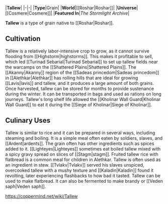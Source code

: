 |**Tallew**|
|-|-|
|**Type**|Grain|
|**World**|[[Roshar\|Roshar]]|
|**Universe**|[[Cosmere\|Cosmere]]|
|**Featured In**|*The Stormlight Archive*|

**Tallew** is a type of grain native to [[Roshar\|Roshar]].

## Cultivation
Tallew is a relatively labor-intensive crop to grow, as it cannot survive flooding from [[Highstorm\|highstorms]]. This makes it profitable to sell, which led [[Turinad Sebarial\|Turinad Sebarial]] to set up tallew fields near the warcamps on the [[Shattered Plains\|Shattered Plains]]. The [[Akanny\|Akanny]] region of the [[Sadeas princedom\|Sadeas princedom]] in [[Alethkar\|Alethkar]] has rolling hills that are ideal for growing [[Lavis\|lavis]] and tallew, and it produces a large amount of both grains.
Once harvested, tallew can be stored for months to provide sustenance during the winter. It can be transported in bags and used as rations on long journeys. Tallew's long shelf life allowed the [[Kholinar Wall Guard\|Kholinar Wall Guard]] to eat it during the [[Siege of Kholinar\|Siege of Kholinar]].

## Culinary Uses
Tallew is similar to rice and it can be prepared in several ways, including steaming and boiling. It is a simple meal often eaten by soldiers, slaves, and [[Ardent\|ardents]].
The grain often has other ingredients such as spices added to it. [[Lighteyes\|Lighteyes]] sometimes eat boiled tallew mixed with a spicy gravy spread on slices of [[Stagm\|stagm]]. Fruited tallew rice with flatbread is a common meal for children in Alethkar. Tallew is often used as an ingredient in stew. [[Tvlakv\|Tvlakv]] served his slaves unspiced, overcooked tallew with a mushy texture and [[Kaladin\|Kaladin]] found it revolting, later experiencing flashbacks to how bad it tasted.
Tallew can be used to make flatbread. It can also be fermented to make brandy or [[Veden saph\|Veden saph]].



https://coppermind.net/wiki/Tallew